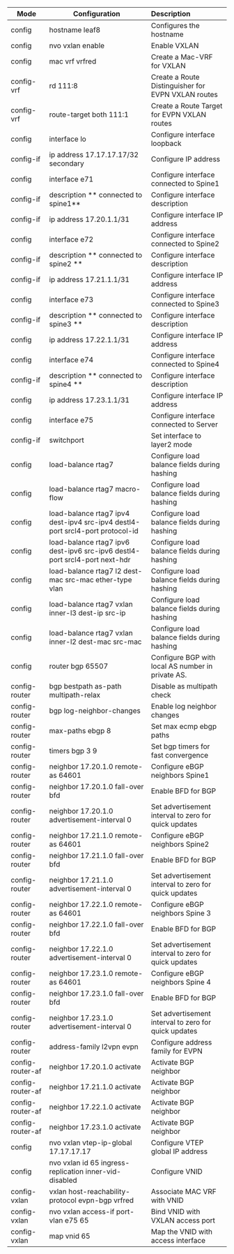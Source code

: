 

| Mode             | Configuration                                                | Description                                          |
| ---------------- | ------------------------------------------------------------ | :--------------------------------------------------- |
| config           | hostname leaf8                                               | Configures the hostname                              |
| config           | nvo vxlan enable                                             | Enable VXLAN                                         |
| config           | mac vrf vrfred                                               | Create a Mac-VRF for VXLAN                           |
| config-vrf       | rd 111:8                                                     | Create a Route Distinguisher for EVPN VXLAN routes   |
| config-vrf       | route-target both 111:1                                      | Create a Route Target for EVPN VXLAN routes          |
| config           | interface lo                                                 | Configure interface loopback                         |
| config-if        | ip address 17.17.17.17/32 secondary                          | Configure IP address                                 |
| config           | interface e71                                                | Configure interface connected  to Spine1             |
| config-if        | description ** connected to spine1**                         | Configure interface description                      |
| config-if        | ip address 17.20.1.1/31                                      | Configure interface IP address                       |
| config           | interface e72                                                | Configure interface connected to Spine2              |
| config-if        | description ** connected to spine2 **                        | Configure interface description                      |
| config-if        | ip address 17.21.1.1/31                                      | Configure interface IP address                       |
| config           | interface e73                                                | Configure interface connected to Spine3              |
| config-if        | description ** connected to spine3 **                        | Configure interface description                      |
| config           | ip address 17.22.1.1/31                                      | Configure interface IP address                       |
| config           | interface e74                                                | Configure interface connected to Spine4              |
| config-if        | description ** connected to spine4 **                        | Configure interface description                      |
| config           | ip address 17.23.1.1/31                                      | Configure interface IP address                       |
| config           | interface e75                                                | Configure interface connected to Server              |
| config-if        | switchport                                                   | Set interface to layer2 mode                         |
| config           | load-balance rtag7                                           | Configure load balance fields during hashing         |
| config           | load-balance rtag7 macro-flow                                | Configure load balance fields during hashing         |
| config           | load-balance rtag7 ipv4 dest-ipv4 src-ipv4 destl4-port srcl4-port protocol-id | Configure load balance fields during hashing         |
| config           | load-balance rtag7 ipv6 dest-ipv6 src-ipv6 destl4-port srcl4-port next-hdr | Configure load balance fields during hashing         |
| config           | load-balance rtag7 l2 dest-mac src-mac ether-type vlan       | Configure load balance fields during hashing         |
| config           | load-balance rtag7 vxlan inner-l3 dest-ip src-ip             | Configure load balance fields during hashing         |
| config           | load-balance rtag7 vxlan inner-l2 dest-mac src-mac           | Configure load balance fields during hashing         |
| config           | router bgp 65507                                             | Configure BGP with local AS number in private AS.    |
| config-router    | bgp bestpath as-path multipath-relax                         | Disable as multipath check                           |
| config-router    | bgp log-neighbor-changes                                     | Enable log neighbor changes                          |
| config-router    | max-paths ebgp 8                                             | Set max ecmp ebgp paths                              |
| config-router    | timers bgp 3 9                                               | Set bgp timers for fast convergence                  |
| config-router    | neighbor 17.20.1.0 remote-as 64601                           | Configure eBGP neighbors Spine1                      |
| config-router    | neighbor 17.20.1.0 fall-over bfd                             | Enable BFD for BGP                                   |
| config-router    | neighbor 17.20.1.0 advertisement-interval 0                  | Set advertisement interval to zero for quick updates |
| config-router    | neighbor 17.21.1.0 remote-as 64601                           | Configure eBGP neighbors Spine2                      |
| config-router    | neighbor 17.21.1.0 fall-over bfd                             | Enable BFD for BGP                                   |
| config-router    | neighbor 17.21.1.0 advertisement-interval 0                  | Set advertisement interval to zero for quick updates |
| config-router    | neighbor 17.22.1.0 remote-as 64601                           | Configure eBGP neighbors Spine 3                     |
| config-router    | neighbor 17.22.1.0 fall-over bfd                             | Enable BFD for BGP                                   |
| config-router    | neighbor 17.22.1.0 advertisement-interval 0                  | Set advertisement interval to zero for quick updates |
| config-router    | neighbor 17.23.1.0 remote-as 64601                           | Configure eBGP neighbors Spine 4                     |
| config-router    | neighbor 17.23.1.0 fall-over bfd                             | Enable BFD for BGP                                   |
| config-router    | neighbor 17.23.1.0 advertisement-interval 0                  | Set advertisement interval to zero for quick updates |
| config-router    | address-family l2vpn evpn                                    | Configure address family for EVPN                    |
| config-router-af | neighbor 17.20.1.0 activate                                  | Activate BGP neighbor                                |
| config-router-af | neighbor 17.21.1.0 activate                                  | Activate BGP neighbor                                |
| config-router-af | neighbor 17.22.1.0 activate                                  | Activate BGP neighbor                                |
| config-router-af | neighbor 17.23.1.0 activate                                  | Activate BGP neighbor                                |
| config           | nvo vxlan vtep-ip-global 17.17.17.17                         | Configure VTEP global IP address                     |
| config           | nvo vxlan id 65 ingress-replication inner-vid-disabled       | Configure VNID                                       |
| config-vxlan     | vxlan host-reachability-protocol evpn-bgp vrfred             | Associate MAC VRF with VNID                          |
| config-vxlan     | nvo vxlan access-if port-vlan e75 65                         | Bind VNID with VXLAN access port                     |
| config-vxlan     | map vnid 65                                                  | Map the VNID with access interface                   |

